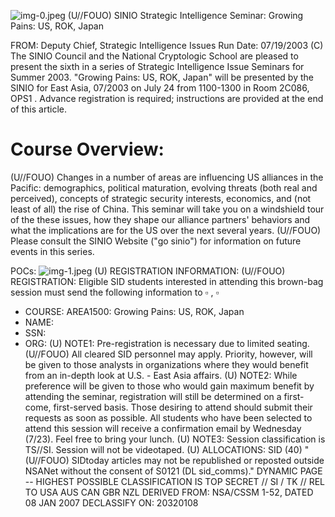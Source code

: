![img-0.jpeg](img-0.jpeg)
(U//FOUO) SINIO Strategic Intelligence Seminar: Growing Pains: US, ROK, Japan

FROM:
Deputy Chief, Strategic Intelligence Issues
Run Date: 07/19/2003
(C) The SINIO Council and the National Cryptologic School are pleased to present the sixth in a series of Strategic Intelligence Issue Seminars for Summer 2003. "Growing Pains: US, ROK, Japan" will be presented by the SINIO for East Asia, 07/2003 on July 24 from 1100-1300 in Room 2C086, OPS1 . Advance registration is required; instructions are provided at the end of this article.

# Course Overview: 

(U//FOUO) Changes in a number of areas are influencing US alliances in the Pacific: demographics, political maturation, evolving threats (both real and perceived), concepts of strategic security interests, economics, and (not least of all) the rise of China. This seminar will take you on a windshield tour of the these issues, how they shape our alliance partners' behaviors and what the implications are for the US over the next several years.
(U//FOUO) Please consult the SINIO Website ("go sinio") for information on future events in this series.

POCs:
![img-1.jpeg](img-1.jpeg)
(U) REGISTRATION INFORMATION:
(U//FOUO) REGISTRATION: Eligible SID students interested in attending this brown-bag session must send the following information to $\square$ , $\square$

- COURSE: AREA1500: Growing Pains: US, ROK, Japan
- NAME:
- SSN:
- ORG:
(U) NOTE1: Pre-registration is necessary due to limited seating.
(U//FOUO) All cleared SID personnel may apply. Priority, however, will be given to those analysts in organizations where they would benefit from an in-depth look at U.S. - East Asia affairs.
(U) NOTE2: While preference will be given to those who would gain maximum benefit by attending the seminar, registration will still be determined on a first-come, first-served basis. Those desiring to attend should submit their requests as soon as possible. All students who have been selected to attend this session will receive a confirmation email by Wednesday (7/23). Feel free to bring your lunch.
(U) NOTE3: Session classification is TS//SI. Session will not be videotaped.
(U) ALLOCATIONS: SID (40)
"(U//FOUO) SIDtoday articles may not be republished or reposted outside NSANet without the consent of S0121 (DL sid_comms)."
DYNAMIC PAGE -- HIGHEST POSSIBLE CLASSIFICATION IS TOP SECRET // SI / TK // REL TO USA AUS CAN GBR NZL
DERIVED FROM: NSA/CSSM 1-52, DATED 08 JAN 2007 DECLASSIFY ON: 20320108
